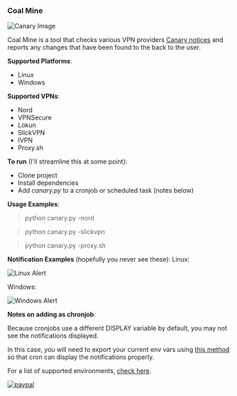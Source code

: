 ### Coal Mine
![Canary Image](https://i.imgur.com/P4sowyT.png)

Coal Mine is a tool that checks various VPN providers [Canary notices](https://en.wikipedia.org/wiki/Warrant_canary) and reports any changes that have been found to the back to the user.

**Supported Platforms**:
- Linux
- Windows

**Supported VPNs**:
- Nord
- VPNSecure
- Lokun
- SlickVPN
- IVPN
- Proxy.sh

**To run** (I'll streamline this at some point):
- Clone project
- Install dependencies
- Add _canary.py_ to a cronjob or scheduled task (notes below)

**Usage Examples**:
>python canary.py -nord

>python canary.py -slickvpn

>python canary.py -proxy.sh

**Notification Examples** (hopefully you never see these):
Linux:

![Linux Alert](https://i.imgur.com/fdM5caR.png)

Windows:

![Windows Alert](https://i.imgur.com/ot59THn.png)


**Notes on adding as chronjob**:

Because cronjobs use a different DISPLAY variable by default, you may not see the notifications displayed.

In this case, you will need to export your current env vars using [this method](https://askubuntu.com/questions/978382/how-can-i-show-notify-send-messages-triggered-by-crontab) so that cron can display the notifications properly.

For a list of supported environments, [check here](https://github.com/pa4080/cron-gui-launcher#supportedtested-desktop-environments).


[![paypal](https://www.paypalobjects.com/en_US/i/btn/btn_donate_SM.gif)](https://www.paypal.com/cgi-bin/webscr?cmd=_donations&business=W2FJJJAM7EESC&item_name=Development+efforts/+coffee+fund&currency_code=USD&source=url)
